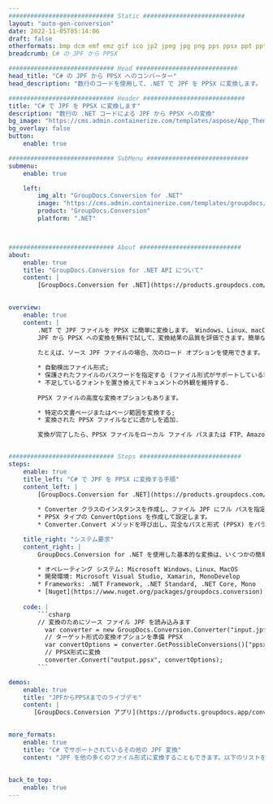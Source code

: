 ```yaml
---
############################# Static ############################
layout: "auto-gen-conversion"
date: 2022-11-05T05:14:06
draft: false
otherformats: bmp dcm emf emz gif ico jp2 jpeg jpg png pps ppsx ppt pptx psb psd svg svgz tga tif tiff webp wmf wmz
breadcrumb: C# の JPF から PPSX

############################# Head ############################
head_title: "C# の JPF から PPSX へのコンバーター"
head_description: "数行のコードを使用して、.NET で JPF を PPSX に変換します。 GroupDocs ドキュメント変換 API を使用して、160 を超えるファイル形式を変換します。"

############################# Header ############################
title: "C# で JPF を PPSX に変換します"
description: "数行の .NET コードによる JPF から PPSX への変換"
bg_image: "https://cms.admin.containerize.com/templates/aspose/App_Themes/V3/images/bg/header1.png"
bg_overlay: false
button:
    enable: true

############################# SubMenu ############################
submenu:
    enable: true

    left:
        img_alt: "GroupDocs.Conversion for .NET"
        image: "https://cms.admin.containerize.com/templates/groupdocs/images/product-logos/90x90-noborder/groupdocs-conversion-net.png"
        product: "GroupDocs.Conversion"
        platform: ".NET"



############################# About ############################
about:
    enable: true
    title: "GroupDocs.Conversion for .NET API について"
    content: |
        [GroupDocs.Conversion for .NET](https://products.groupdocs.com/conversion/net/) を使用して、Microsoft Word、Excel、PowerPoint、PDF、Visio、およびその他の形式を変換できます。 GroupDocs.Conversion は、高いパフォーマンスが要求されるバックエンドおよび内部システムに適したスタンドアロン API です。 Microsoft や Open Office などのソフトウェアには依存しません。
    

overview:
    enable: true
    content: |
        .NET で JPF ファイルを PPSX に簡単に変換します。 Windows、Linux、macOS など、任意のプラットフォームで C# コード行を 2 行だけ使用できます。
        JPF から PPSX への変換を無料で試して、変換結果の品質を評価できます。簡単なファイル変換のシナリオに加えて、ソース JPF ファイルをロードし、出力 PPSX 結果を保存するためのより高度なオプションを試すことができます。 
        
        たとえば、ソース JPF ファイルの場合、次のロード オプションを使用できます。

        * 自動検出ファイル形式;
        * 保護されたファイルのパスワードを指定する (ファイル形式がサポートしている場合);
        * 不足しているフォントを置き換えてドキュメントの外観を維持する.
        
        PPSX ファイルの高度な変換オプションもあります。

        * 特定の文書ページまたはページ範囲を変換する;
        * 変換された PPSX ファイルなどに透かしを追加.

        変換が完了したら、PPSX ファイルをローカル ファイル パスまたは FTP、Amazon S3、Google Drive、Dropbox などのサードパーティ ストレージに保存できます。注意してください - JPF を {{ に変換するにはTO}} MS Office、Open Office、Adobe Acrobat Reader などの追加のソフトウェアをインストールする必要はありません。


############################# Steps ############################
steps:
    enable: true
    title_left: "C# で JPF を PPSX に変換する手順"
    content_left: |
        [GroupDocs.Conversion for .NET](https://products.groupdocs.com/conversion/net/) を使用すると、開発者は数行のコードで JPF ファイルを PPSX に簡単に変換できます。
        
        * Converter クラスのインスタンスを作成し、ファイル JPF にフル パスを指定します。
        * PPSX タイプの ConvertOptions を作成して設定します。
        * Converter.Convert メソッドを呼び出し、完全なパスと形式 (PPSX) をパラメーターとして渡します。

    title_right: "システム要求"
    content_right: |
        GroupDocs.Conversion for .NET を使用した基本的な変換は、いくつかの簡単な手順で実行できます。当社の API は、すべての主要なプラットフォームとオペレーティング システムでサポートされています。以下のコードを実行する前に、システムに次の前提条件がインストールされていることを確認してください。

        * オペレーティング システム: Microsoft Windows、Linux、MacOS
        * 開発環境: Microsoft Visual Studio, Xamarin, MonoDevelop
        * Frameworks: .NET Framework, .NET Standard, .NET Core, Mono
        * [Nuget](https://www.nuget.org/packages/groupdocs.conversion) から最新の GroupDocs.Conversion for .NET を取得します
         
    code: |
        ```csharp    
        // 変換のためにソース ファイル JPF を読み込みます
          var converter = new GroupDocs.Conversion.Converter("input.jpf");
          // ターゲット形式の変換オプションを準備 PPSX
          var convertOptions = converter.GetPossibleConversions()["ppsx"].ConvertOptions;
          // PPSX形式に変換
          converter.Convert("output.ppsx", convertOptions);
        ```

demos:
    enable: true
    title: "JPFからPPSXまでのライブデモ"
    content: |
       [GroupDocs.Conversion アプリ](https://products.groupdocs.app/conversion/family) Web サイトにアクセスして、今すぐ JPF を PPSX に変換してください。オンラインデモには次の利点があります
          

more_formats:
    enable: true
    title: "C# でサポートされているその他の JPF 変換"
    content: "JPF を他の多くのファイル形式に変換することもできます。以下のリストをご覧ください。"
       
       
back_to_top:
    enable: true
---
```

